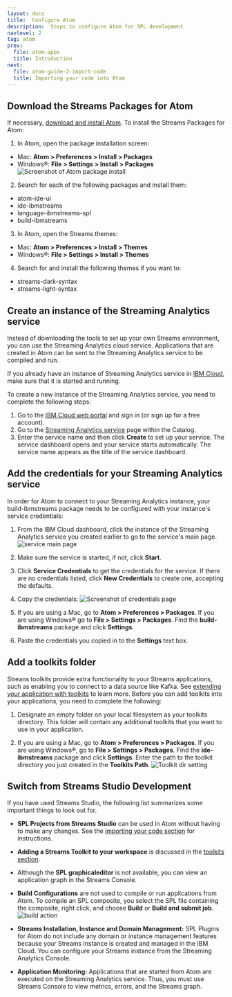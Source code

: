 ```yaml
---
layout: docs
title:  Configure Atom
description:  Steps to configure Atom for SPL development
navlevel: 2
tag: atom
prev:
  file: atom-apps
  title: Introduction
next:
  file: atom-guide-2-import-code
  title: Importing your code into Atom
---
```


Download the Streams Packages for Atom
--------------------------------------

If necessary, [download and install Atom](https://atom.io). To install the Streams Packages for Atom:

1. In Atom, open the package installation screen:
* Mac: **Atom > Preferences > Install > Packages**
* Windows&reg;: **File > Settings > Install > Packages**
  ![Screenshot of Atom package install](/streamsx.documentation/images/atom/jpg/install-package.jpg)

2. Search for each of the following packages and install them:
* atom-ide-ui
* ide-ibmstreams
* language-ibmstreams-spl
* build-ibmstreams

3. In Atom, open the Streams themes:
* Mac: **Atom > Preferences > Install > Themes**
* Windows&reg;: **File > Settings > Install > Themes**

4. Search for and install the following themes if you want to:
* streams-dark-syntax
* streams-light-syntax

Create an instance of the Streaming Analytics service
-----------------------------------------------------

Instead of downloading the tools to set up your own Streams environment, you can use the Streaming Analytics cloud service. Applications that are created in Atom can be sent to the Streaming Analytics service to be compiled and run.

If you already have an instance of Streaming Analytics service in [IBM Cloud](https://console.ng.bluemix.net/), make sure that it is started and running.

To create a new instance of the Streaming Analytics service, you need to complete the following steps:
1. Go to the [IBM Cloud web portal](https://www.ibm.com/cloud-computing/bluemix/) and sign in (or sign up for a free account).
2. Go to the [Streaming Analytics service](https://console.bluemix.net/catalog/services/streaming-analytics) page within the Catalog.
3. Enter the service name and then click **Create** to set up your service. The service dashboard opens and your service starts automatically. The service name appears as the title of the service dashboard.

Add the credentials for your Streaming Analytics service
--------------------------------------------------------

In order for Atom to connect to your Streaming Analytics instance, your build-ibmstreams package needs to be configured with your instance's service credentials:

1. From the IBM Cloud dashboard, click the instance of the Streaming Analytics service you created earlier to go to the service's main page.
  ![service main page](/streamsx.documentation/images/atom/jpg/sa-manage-page.jpg)

2. Make sure the service is started, if not, click **Start**.

3. Click **Service Credentials** to get the credentials for the service.  If there are no credentials listed, click **New Credentials** to create one, accepting the defaults.

4. Copy the credentials:
  ![Screenshot of credentials page](/streamsx.documentation/images/atom/jpg/creds.jpg)

5. If you are using a Mac, go to **Atom > Preferences > Packages**. If you are using Windows&reg; go to **File > Settings > Packages**. Find the **build-ibmstreams** package and click **Settings**.

6. Paste the credentials you copied in to the **Settings** text box.

Add a toolkits folder
---------------------

Streans toolkits provide extra functionality to your Streams applications, such as enabling you to connect to a data source like Kafka. See [extending your application with toolkits](/streamsx.documentation/docs/spl/atom/atom-guide-6-toolkits) to learn more. Before you can add toolkits into your applications, you need to complete the following:

1. Designate an empty folder on your local filesystem as your toolkits directory. This folder will contain any additional toolkits that you want to use in your application.

2. If you are using a Mac, go to **Atom >  Preferences > Packages**. If you are using Windows&reg;, go to **File > Settings > Packages**. Find the **ide-ibmstreams** package and click **Settings**. Enter the path to the toolkit directory you just created in the **Toolkits Path**.
    ![Toolkit dir setting](/streamsx.documentation/images/atom/jpg/toolkit-dir.jpg)

Switch from Streams Studio Development
-----------------------------------------
If you have used Streams Studio, the following list summarizes some important things to look out for.

- **SPL Projects from Streams Studio** can be used in Atom without having to make any changes. See the [importing your code section](/streamsx.documentation/docs/spl/atom/atom-guide-2-import-code/) for instructions.

- **Adding a Streams Toolkit to your workspace** is discussed in the [toolkits section](/streamsx.documentation/docs/spl/atom/atom-guide-6-toolkits/).

- Although the **SPL graphicaleditor** is not available, you can view an application graph in the Streams Console.

- **Build Configurations** are not used to compile or run applications from Atom. To compile an SPL composite, you select the SPL file containing the composite, right click, and choose **Build** or **Build and submit job**.
    ![build action](/streamsx.documentation/images/atom/jpg/build-submit.jpg)

- **Streams Installation, Instance and Domain Management:** SPL Plugins for Atom do not include any domain or instance management features because your Streams instance is created and managed in the IBM Cloud. You can configure your Streams instance from the Streaming Analytics Console.

- **Application Monitoring:** Applications that are started from Atom are executed on the Streaming Analytics service. Thus, you must use Streams Console to view metrics, errors, and the Streams graph.

